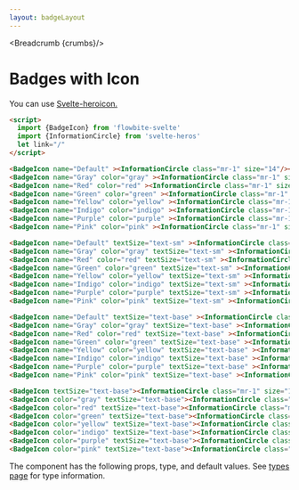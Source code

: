 ```yaml
---
layout: badgeLayout
---
```


<script>
  import Htwo from '../utils/Htwo.svelte'
  import ExampleDiv from '../utils/ExampleDiv.svelte'
  import { BadgeIcon, Table, TableDefaultRow, Breadcrumb } from '$lib/index'
  import {InformationCircle} from 'svelte-heros'
  import componentProps from '../props/BadgeLink.json'
  // Props table
  let items = componentProps.props
	let propHeader = ['Name', 'Type', 'Default']
	
	let divClass='w-full relative overflow-x-auto shadow-md sm:rounded-lg py-4'
let theadClass ='text-xs text-gray-700 uppercase bg-gray-50 dark:bg-gray-700 dark:text-white'
  let crumbs = [
    {
      label:'Home',
      href:'/'
    },
    {
      label:'Badges',
      href:'/badges/'
    },
    {
      label:'Icon badge',
      href:'/badges/badge-icon'
    }
  ]
</script>

<Breadcrumb {crumbs}/>

<h1 class="text-3xl w-full dark:text-white py-8">Badges with Icon</h1>

<p>You can use <a href="https://github.com/shinokada/svelte-heroicons" target="_blank">Svelte-heroicon.</a></p>

```html
<script>
  import {BadgeIcon} from 'flowbite-svelte'
  import {InformationCircle} from 'svelte-heros'
  let link="/"
</script>
```

<Htwo label="Size xs" />

<ExampleDiv>
<BadgeIcon name="Default" ><InformationCircle class="mr-1" size="14"/></BadgeIcon>
<BadgeIcon name="Gray" color="gray" ><InformationCircle class="mr-1" size="14"/></BadgeIcon>
<BadgeIcon name="Red" color="red" ><InformationCircle class="mr-1" size="14"/></BadgeIcon>
<BadgeIcon name="Green" color="green" ><InformationCircle class="mr-1" size="14"/></BadgeIcon>
<BadgeIcon name="Yellow" color="yellow" ><InformationCircle class="mr-1" size="14"/></BadgeIcon>
<BadgeIcon name="Indigo" color="indigo" ><InformationCircle class="mr-1" size="14"/></BadgeIcon>
<BadgeIcon name="Purple" color="purple" ><InformationCircle class="mr-1" size="14"/></BadgeIcon>
<BadgeIcon name="Pink" color="pink" ><InformationCircle class="mr-1" size="14"/></BadgeIcon>
</ExampleDiv>

```html
<BadgeIcon name="Default" ><InformationCircle class="mr-1" size="14"/></BadgeIcon>
<BadgeIcon name="Gray" color="gray" ><InformationCircle class="mr-1" size="14"/></BadgeIcon>
<BadgeIcon name="Red" color="red" ><InformationCircle class="mr-1" size="14"/></BadgeIcon>
<BadgeIcon name="Green" color="green" ><InformationCircle class="mr-1" size="14"/></BadgeIcon>
<BadgeIcon name="Yellow" color="yellow" ><InformationCircle class="mr-1" size="14"/></BadgeIcon>
<BadgeIcon name="Indigo" color="indigo" ><InformationCircle class="mr-1" size="14"/></BadgeIcon>
<BadgeIcon name="Purple" color="purple" ><InformationCircle class="mr-1" size="14"/></BadgeIcon>
<BadgeIcon name="Pink" color="pink" ><InformationCircle class="mr-1" size="14"/></BadgeIcon>
```

<Htwo label="Size sm" />

<ExampleDiv>
<BadgeIcon name="Default" textSize="text-sm" ><InformationCircle class="mr-1" size="16"/></BadgeIcon>
<BadgeIcon name="Gray" color="gray" textSize="text-sm" ><InformationCircle class="mr-1" size="16"/></BadgeIcon>
<BadgeIcon name="Red" color="red" textSize="text-sm" ><InformationCircle class="mr-1" size="16"/></BadgeIcon>
<BadgeIcon name="Green" color="green" textSize="text-sm" ><InformationCircle class="mr-1" size="16"/></BadgeIcon>
<BadgeIcon name="Yellow" color="yellow" textSize="text-sm" ><InformationCircle class="mr-1" size="16"/></BadgeIcon>
<BadgeIcon name="Indigo" color="indigo" textSize="text-sm" ><InformationCircle class="mr-1" size="16"/></BadgeIcon>
<BadgeIcon name="Purple" color="purple" textSize="text-sm" ><InformationCircle class="mr-1" size="16"/></BadgeIcon>
<BadgeIcon name="Pink" color="pink" textSize="text-sm" ><InformationCircle class="mr-1" size="16"/></BadgeIcon>
</ExampleDiv>

```html
<BadgeIcon name="Default" textSize="text-sm" ><InformationCircle class="mr-1" size="18"/></BadgeIcon>
<BadgeIcon name="Gray" color="gray" textSize="text-sm" ><InformationCircle class="mr-1" size="18"/></BadgeIcon>
<BadgeIcon name="Red" color="red" textSize="text-sm" ><InformationCircle class="mr-1" size="18"/></BadgeIcon>
<BadgeIcon name="Green" color="green" textSize="text-sm" ><InformationCircle class="mr-1" size="18"/></BadgeIcon>
<BadgeIcon name="Yellow" color="yellow" textSize="text-sm" ><InformationCircle class="mr-1" size="18"/></BadgeIcon>
<BadgeIcon name="Indigo" color="indigo" textSize="text-sm" ><InformationCircle class="mr-1" size="18"/></BadgeIcon>
<BadgeIcon name="Purple" color="purple" textSize="text-sm" ><InformationCircle class="mr-1" size="18"/></BadgeIcon>
<BadgeIcon name="Pink" color="pink" textSize="text-sm" ><InformationCircle class="mr-1" size="18"/></BadgeIcon>
```

<Htwo label="Size base" />

<ExampleDiv>
<BadgeIcon name="Default" textSize="text-base" ><InformationCircle class="mr-1" size="18"/></BadgeIcon>
<BadgeIcon name="Gray" color="gray" textSize="text-base" ><InformationCircle class="mr-1" size="18"/></BadgeIcon>
<BadgeIcon name="Red" color="red" textSize="text-base" ><InformationCircle class="mr-1" size="18"/></BadgeIcon>
<BadgeIcon name="Green" color="green" textSize="text-base" ><InformationCircle class="mr-1" size="18"/></BadgeIcon>
<BadgeIcon name="Yellow" color="yellow" textSize="text-base" ><InformationCircle class="mr-1" size="18"/></BadgeIcon>
<BadgeIcon name="Indigo" color="indigo" textSize="text-base" ><InformationCircle class="mr-1" size="18"/></BadgeIcon>
<BadgeIcon name="Purple" color="purple" textSize="text-base" ><InformationCircle class="mr-1" size="18"/></BadgeIcon>
<BadgeIcon name="Pink" color="pink" textSize="text-base" ><InformationCircle class="mr-1" size="18"/></BadgeIcon>
</ExampleDiv>

```html
<BadgeIcon name="Default" textSize="text-base" ><InformationCircle class="mr-1" size="18"/></BadgeIcon>
<BadgeIcon name="Gray" color="gray" textSize="text-base" ><InformationCircle class="mr-1" size="18"/></BadgeIcon>
<BadgeIcon name="Red" color="red" textSize="text-base" ><InformationCircle class="mr-1" size="18"/></BadgeIcon>
<BadgeIcon name="Green" color="green" textSize="text-base" ><InformationCircle class="mr-1" size="18"/></BadgeIcon>
<BadgeIcon name="Yellow" color="yellow" textSize="text-base" ><InformationCircle class="mr-1" size="18"/></BadgeIcon>
<BadgeIcon name="Indigo" color="indigo" textSize="text-base" ><InformationCircle class="mr-1" size="18"/></BadgeIcon>
<BadgeIcon name="Purple" color="purple" textSize="text-base" ><InformationCircle class="mr-1" size="18"/></BadgeIcon>
<BadgeIcon name="Pink" color="pink" textSize="text-base" ><InformationCircle class="mr-1" size="18"/></BadgeIcon>
```

<Htwo label="Badges with icon only" />

<ExampleDiv>
<BadgeIcon textSize="text-base"><InformationCircle size="16" /></BadgeIcon>
<BadgeIcon color="gray" textSize="text-base"><InformationCircle size="16" /></BadgeIcon>
<BadgeIcon color="red" textSize="text-base"><InformationCircle size="16" /></BadgeIcon>
<BadgeIcon color="green" textSize="text-base"><InformationCircle size="16" /></BadgeIcon>
<BadgeIcon color="yellow" textSize="text-base"><InformationCircle size="16" /></BadgeIcon>
<BadgeIcon color="indigo" textSize="text-base"><InformationCircle size="16" /></BadgeIcon>
<BadgeIcon color="purple" textSize="text-base"><InformationCircle size="16" /></BadgeIcon>
<BadgeIcon color="pink" textSize="text-base"><InformationCircle size="16" /></BadgeIcon>
</ExampleDiv>

```html
<BadgeIcon textSize="text-base"><InformationCircle class="mr-1" size="18" /></BadgeIcon>
<BadgeIcon color="gray" textSize="text-base"><InformationCircle class="mr-1" size="18" /></BadgeIcon>
<BadgeIcon color="red" textSize="text-base"><InformationCircle class="mr-1" size="18" /></BadgeIcon>
<BadgeIcon color="green" textSize="text-base"><InformationCircle class="mr-1" size="18" /></BadgeIcon>
<BadgeIcon color="yellow" textSize="text-base"><InformationCircle class="mr-1" size="18" /></BadgeIcon>
<BadgeIcon color="indigo" textSize="text-base"><InformationCircle class="mr-1" size="18" /></BadgeIcon>
<BadgeIcon color="purple" textSize="text-base"><InformationCircle class="mr-1" size="18" /></BadgeIcon>
<BadgeIcon color="pink" textSize="text-base"><InformationCircle class="mr-1" size="18" /></BadgeIcon>
```

<Htwo label="Props" />

<p>The component has the following props, type, and default values. See <a href="/pages/types">types 
 page</a> for type information.</p>

<Table header={propHeader} {divClass} {theadClass}>
  <TableDefaultRow {items} rowState='hover' />
</Table>